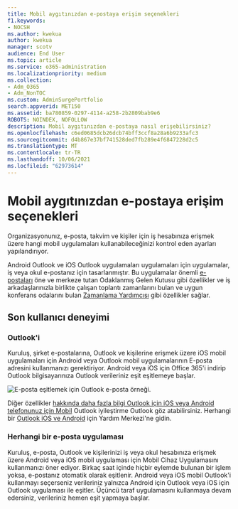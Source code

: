 ```yaml
---
title: Mobil aygıtınızdan e-postaya erişim seçenekleri
f1.keywords:
- NOCSH
ms.author: kwekua
author: kwekua
manager: scotv
audience: End User
ms.topic: article
ms.service: o365-administration
ms.localizationpriority: medium
ms.collection:
- Adm_O365
- Adm_NonTOC
ms.custom: AdminSurgePortfolio
search.appverid: MET150
ms.assetid: ba780859-0297-4114-a258-2b2809bab9e6
ROBOTS: NOINDEX, NOFOLLOW
description: Mobil aygıtınızdan e-postaya nasıl erişebilirsiniz?
ms.openlocfilehash: c6ed0685dcb26dcb74bff3ccf8a28a6b9233afc3
ms.sourcegitcommit: d4b867e37bf741528ded7fb289e4f6847228d2c5
ms.translationtype: MT
ms.contentlocale: tr-TR
ms.lasthandoff: 10/06/2021
ms.locfileid: "62973614"
---
```

# <a name="options-for-accessing-email-from-your-mobile-device"></a>Mobil aygıtınızdan e-postaya erişim seçenekleri

Organizasyonunız, e-posta, takvim ve kişiler için iş hesabınıza erişmek üzere hangi mobil uygulamaları kullanabileceğinizi kontrol eden ayarları yapılandırıyor.

Android Outlook ve iOS Outlook uygulamaları uygulamaları için uygulamalar, iş veya okul e-postanız için tasarlanmıştır. Bu uygulamalar önemli [e-postaları](https://support.microsoft.com/office/f445ad7f-02f4-4294-a82e-71d8964e3978) öne ve merkeze tutan Odaklanmış Gelen Kutusu gibi özellikler ve iş arkadaşlarınızla birlikte çalışan toplantı zamanlarını bulan ve uygun konferans odalarını bulan [Zamanlama Yardımcısı](https://support.microsoft.com/office/scheduling-made-easy-in-outlook-mobile-11c5bee5-d78a-4a2b-80c2-2b386ddb4470) gibi özellikler sağlar.
  
## <a name="end-user-experience"></a>Son kullanıcı deneyimi

### <a name="outlook-only"></a>Outlook'i

Kuruluş, şirket e-postalarına, Outlook ve kişilerine erişmek üzere iOS mobil uygulamaları için Android veya Outlook mobil uygulamalarının E-posta adresini kullanmanızı gerektiriyor. Android veya iOS için Office 365'i indirip Outlook bilgisayarınıza Outlook verileriniz eşit eşitlemeye başlar.

![E-posta eşitlemek için Outlook e-posta örneği.](../../media/798d942a-4181-4dcb-8039-cd9f2edd9723.png)

Diğer özellikler [hakkında daha fazla bilgi Outlook için iOS veya Android telefonunuz için Mobil](https://support.microsoft.com/office/de075b19-b73c-4d8a-841b-459982c7e890) Outlook iyileştirme Outlook göz atabilirsiniz. Herhangi bir [Outlook iOS ve Android](https://support.microsoft.com/office/cd84214e-a5ac-4e95-9ea3-e07f78d0cde6) için Yardım Merkezi'ne gidin.

### <a name="any-email-app"></a>Herhangi bir e-posta uygulaması

Kuruluş, e-posta, Outlook ve kişilerinizi iş veya okul hesabınıza erişmek üzere Android veya iOS mobil uygulaması için Mobil Cihaz Uygulamasını kullanmanızı öner ediyor. Birkaç saat içinde hiçbir eylemde bulunan bir işlem yoksa, e-postanız otomatik olarak eşitlenir. Android veya iOS mobil Outlook'i kullanmayı seçerseniz verileriniz yalnızca Android için Outlook veya iOS için Outlook uygulaması ile eşitler. Üçüncü taraf uygulamasını kullanmaya devam edersiniz, verileriniz hemen eşit yapmaya başlar.